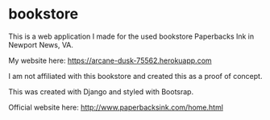 # bookstore

This is a web application I made for the used bookstore Paperbacks Ink in Newport News, VA.

My website here: https://arcane-dusk-75562.herokuapp.com

I am not affiliated with this bookstore and created this as a proof of concept.

This was created with Django and styled with Bootsrap.

Official website here: http://www.paperbacksink.com/home.html
